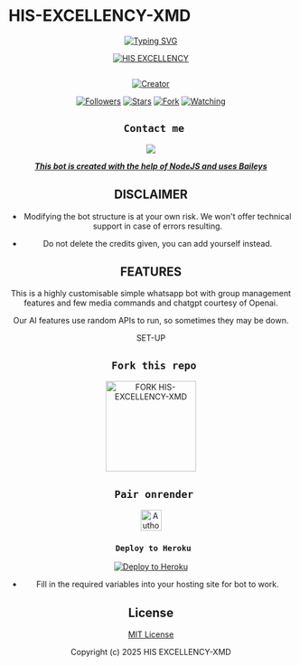 # HIS-EXCELLENCY-XMD
<div align="center">
  <a href="https://git.io/typing-svg">
    <img src="https://readme-typing-svg.demolab.com?font=Black+Ops+One&size=50&pause=1000&color=1BAFBAFF&center=true&width=910&height=100&lines=THIS+IS+HIS-EXCELLENCY-XMD-BOT;MULTI+DEVICE+WHATSAPP+BOT;MADE+TO+HELP+WHATSAPP+USERS;STAR+AND+FORK+THE+REPO" alt="Typing SVG" />
  </a>
</p>
  
<p align="center">

[![HIS EXCELLENCY](https://github.com/RICHARD7617/HIS-EXCELLENCY-XMD.git.png?lenght=50width=50)](https://github.com/RICHARD7617/HIS-EXCELLENCY-XMD.git)
</p>
<p align="center">
  <a href="#"><img src="http://readme-typing-svg.herokuapp.com?color=d1fa02&center=true&vCenter=true&multiline=false&lines=HIS EXCELLENCY+BEST+WHATSAPP+BOT" alt="">
</p>
<p align="center">
<a href="#"><img title="Creator" src="https://img.shields.io/badge/Creator-His_Excellency-red.svg?style=for-the-badge&logo=github"></a>
</p>
<p align="center">
<a href="https://github.com/RICHARD7617/HIS-EXCELLENCY-XMD.git?tab=followers"><img title="Followers" src="https://img.shields.io/github/followers/RICHARD7617?label=Followers&style=social"></a>
<a href="https://github.com/RICHARD7617/HIS-EXCELLENCY-XMD.git/stargazers/"><img title="Stars" src="https://img.shields.io/github/stars/RICHARD7617/HIS-EXCELLENCY-XMD.git?&style=social"></a>
<a href="https://github.com/RICHARD7617/HIS-EXCELLENCY-XMD.git/network/members"><img title="Fork" src="https://img.shields.io/github/forks/RICHARD7617/HIS-EXCELLENCY-XMD.git?style=social"></a>
<a href="https://github.com/RICHARD7617/HIS-EXCELLENCY-XMD.git/watchers"><img title="Watching" src="https://img.shields.io/github/watchers/RICHARD7617/HIS-EXCELLENCY-XMD.git?label=Watching&style=social"></a>
</p>
 

## ` Contact me`

<p align="center">

<a href="https://api.whatsapp.com/send?phone=254114660061&text=Hello+Raven+dev+i+need+your+Help+on..."><img src="https://img.shields.io/badge/Contact-25D366?style=for-the-badge&logo=whatsapp&logoColor=white" />


***This bot is created with the help of NodeJS and uses [Baileys](https://github.com/whiskeysockets/Baileys)***


## DISCLAIMER
- Modifying the bot structure is at your own risk. We won't offer technical support in case of errors resulting.

- Do not delete the credits given,  you can add yourself instead.

## FEATURES
This is a highly customisable simple whatsapp bot with group management features and few media commands and chatgpt courtesy of Openai.

Our AI features use random APIs to run, so sometimes they may be down.

 SET-UP

## ` Fork this repo`
<p align="centre">
<a href="https://github.com/RICHARD7617/HIS-EXCELLENCY-XMD.git/fork"><img src="https://img.shields.io/badge/Fork%20Create-purple?style=for-the-badge&logo=github" alt="FORK HIS-EXCELLENCY-XMD" width="160"></a>
<p/>

  
## ` Pair onrender`
<p align="centre">
<a href="https://pairing-raven.onrender.com"><img height= "37" title="Author" src="https://img.shields.io/badge/Session-green?style=for-the-badge&logo=render"></a>
<p/>
            

###  ` Deploy to Heroku`
<p align="center">
     <a href="https://verify-me-umber.vercel.app/">
       <img src="https://www.herokucdn.com/deploy/button.svg" alt="Deploy to Heroku"/>
     </a>
 </p>
 

    

- Fill in the required variables into your hosting site for bot to work.
 </h2>
     

    
 





## License

[MIT License](https://github.com/RICHARD7617/HIS-EXCELLENCY-XMD.git/blob/main/LICENSE)

Copyright (c) 2025 HIS EXCELLENCY-XMD










